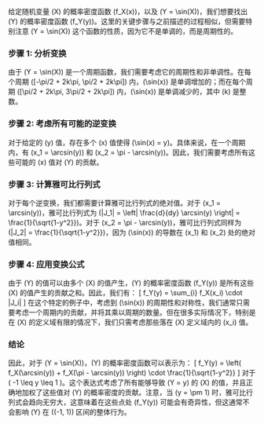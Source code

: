 给定随机变量 \(X\) 的概率密度函数 \(f_X(x)\)，以及 \(Y = \sin(X)\)，我们想要找出 \(Y\) 的概率密度函数 \(f_Y(y)\)。这里的关键步骤与之前描述的过程相似，但需要特别注意 \(Y = \sin(X)\) 这个函数的性质，因为它不是单调的，而是周期性的。

### 步骤 1: 分析变换

由于 \(Y = \sin(X)\) 是一个周期函数，我们需要考虑它的周期性和非单调性。在每个周期 \([-\pi/2 + 2k\pi, \pi/2 + 2k\pi]\) 内，\(\sin(x)\) 是单调增加的；而在每个周期 \([\pi/2 + 2k\pi, 3\pi/2 + 2k\pi]\) 内，\(\sin(x)\) 是单调减少的，其中 \(k\) 是整数。

### 步骤 2: 考虑所有可能的逆变换

对于给定的 \(y\) 值，存在多个 \(x\) 值使得 \(\sin(x) = y\)。具体来说，在一个周期内，有 \(x_1 = \arcsin(y)\) 和 \(x_2 = \pi - \arcsin(y)\)。因此，我们需要考虑所有这些可能的 \(x\) 值对 \(Y\) 的贡献。

### 步骤 3: 计算雅可比行列式

对于每个逆变换，我们都需要计算雅可比行列式的绝对值。对于 \(x_1 = \arcsin(y)\)，雅可比行列式为 \(|J_1| = \left| \frac{d}{dy} \arcsin(y) \right| = \frac{1}{\sqrt{1-y^2}}\)。对于 \(x_2 = \pi - \arcsin(y)\)，雅可比行列式同样为 \(|J_2| = \frac{1}{\sqrt{1-y^2}}\)，因为 \(\sin(x)\) 的导数在 \(x_1\) 和 \(x_2\) 处的绝对值相同。

### 步骤 4: 应用变换公式

由于 \(Y\) 的值可以由多个 \(X\) 的值产生，\(Y\) 的概率密度函数 \(f_Y(y)\) 是所有这些 \(X\) 的值产生的贡献之和。因此，我们有：
\[ f_Y(y) = \sum_{i} f_X(x_i) \cdot |J_i| \]
在这个特定的例子中，考虑到 \(\sin(x)\) 的周期性和对称性，我们通常只需要考虑一个周期内的贡献，并将其乘以周期的数量。但在很多实际情况下，特别是在 \(X\) 的定义域有限的情况下，我们只需考虑那些落在 \(X\) 定义域内的 \(x_i\) 值。

### 结论

因此，对于 \(Y = \sin(X)\)，\(Y\) 的概率密度函数可以表示为：
\[ f_Y(y) = \left( f_X(\arcsin(y)) + f_X(\pi - \arcsin(y)) \right) \cdot \frac{1}{\sqrt{1-y^2}} \]
对于 \( -1 \leq y \leq 1 \)。这个表达式考虑了所有能够导致 \(Y = y\) 的 \(X\) 的值，并且正确地加权了这些值对 \(Y\) 的概率密度的贡献。注意，当 \(y = \pm 1\) 时，雅可比行列式会趋向无穷大，这意味着在这些点处 \(f_Y(y)\) 可能会有奇异性，但这通常不会影响 \(Y\) 在 \((-1, 1)\) 区间的整体行为。
